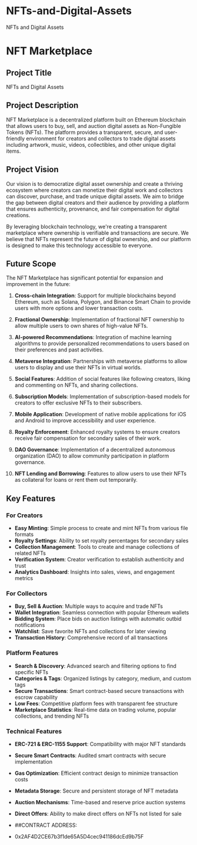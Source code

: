 # NFTs-and-Digital-Assets
NFTs and Digital Assets
# NFT Marketplace

## Project Title
NFTs and Digital Assets

## Project Description
NFT Marketplace is a decentralized platform built on Ethereum blockchain that allows users to buy, sell, and auction digital assets as Non-Fungible Tokens (NFTs). The platform provides a transparent, secure, and user-friendly environment for creators and collectors to trade digital assets including artwork, music, videos, collectibles, and other unique digital items.

## Project Vision
Our vision is to democratize digital asset ownership and create a thriving ecosystem where creators can monetize their digital work and collectors can discover, purchase, and trade unique digital assets. We aim to bridge the gap between digital creators and their audience by providing a platform that ensures authenticity, provenance, and fair compensation for digital creations.

By leveraging blockchain technology, we're creating a transparent marketplace where ownership is verifiable and transactions are secure. We believe that NFTs represent the future of digital ownership, and our platform is designed to make this technology accessible to everyone.

## Future Scope
The NFT Marketplace has significant potential for expansion and improvement in the future:

1. **Cross-chain Integration**: Support for multiple blockchains beyond Ethereum, such as Solana, Polygon, and Binance Smart Chain to provide users with more options and lower transaction costs.

2. **Fractional Ownership**: Implementation of fractional NFT ownership to allow multiple users to own shares of high-value NFTs.

3. **AI-powered Recommendations**: Integration of machine learning algorithms to provide personalized recommendations to users based on their preferences and past activities.

4. **Metaverse Integration**: Partnerships with metaverse platforms to allow users to display and use their NFTs in virtual worlds.

5. **Social Features**: Addition of social features like following creators, liking and commenting on NFTs, and sharing collections.

6. **Subscription Models**: Implementation of subscription-based models for creators to offer exclusive NFTs to their subscribers.

7. **Mobile Application**: Development of native mobile applications for iOS and Android to improve accessibility and user experience.

8. **Royalty Enforcement**: Enhanced royalty systems to ensure creators receive fair compensation for secondary sales of their work.

9. **DAO Governance**: Implementation of a decentralized autonomous organization (DAO) to allow community participation in platform governance.

10. **NFT Lending and Borrowing**: Features to allow users to use their NFTs as collateral for loans or rent them out temporarily.

## Key Features

### For Creators
- **Easy Minting**: Simple process to create and mint NFTs from various file formats
- **Royalty Settings**: Ability to set royalty percentages for secondary sales
- **Collection Management**: Tools to create and manage collections of related NFTs
- **Verification System**: Creator verification to establish authenticity and trust
- **Analytics Dashboard**: Insights into sales, views, and engagement metrics

### For Collectors
- **Buy, Sell & Auction**: Multiple ways to acquire and trade NFTs
- **Wallet Integration**: Seamless connection with popular Ethereum wallets
- **Bidding System**: Place bids on auction listings with automatic outbid notifications
- **Watchlist**: Save favorite NFTs and collections for later viewing
- **Transaction History**: Comprehensive record of all transactions

### Platform Features
- **Search & Discovery**: Advanced search and filtering options to find specific NFTs
- **Categories & Tags**: Organized listings by category, medium, and custom tags
- **Secure Transactions**: Smart contract-based secure transactions with escrow capability
- **Low Fees**: Competitive platform fees with transparent fee structure
- **Marketplace Statistics**: Real-time data on trading volume, popular collections, and trending NFTs

### Technical Features
- **ERC-721 & ERC-1155 Support**: Compatibility with major NFT standards
- **Secure Smart Contracts**: Audited smart contracts with secure implementation
- **Gas Optimization**: Efficient contract design to minimize transaction costs
- **Metadata Storage**: Secure and persistent storage of NFT metadata
- **Auction Mechanisms**: Time-based and reserve price auction systems
- **Direct Offers**: Ability to make direct offers on NFTs not listed for sale

- ##CONTRACT ADDRESS:
- 0x2AF4D2CE67b3f1de65A5D4cec941186dcEd9b75F
##
